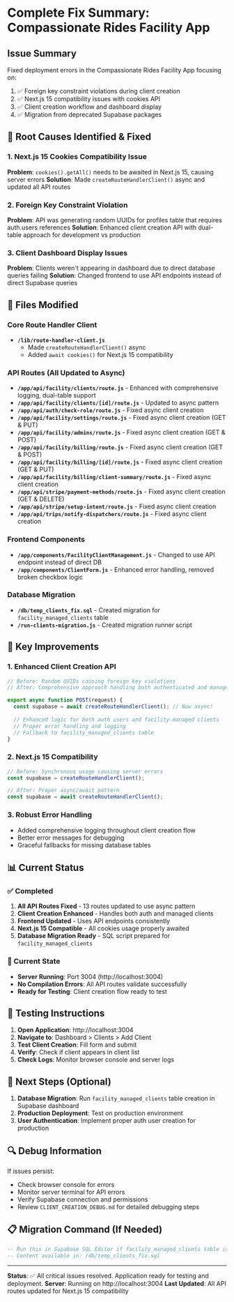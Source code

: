 # Complete Fix Summary: Compassionate Rides Facility App

## Issue Summary
Fixed deployment errors in the Compassionate Rides Facility App focusing on:
1. ✅ Foreign key constraint violations during client creation
2. ✅ Next.js 15 compatibility issues with cookies API
3. ✅ Client creation workflow and dashboard display
4. ✅ Migration from deprecated Supabase packages

## 🎯 Root Causes Identified & Fixed

### 1. Next.js 15 Cookies Compatibility Issue
**Problem**: `cookies().getAll()` needs to be awaited in Next.js 15, causing server errors
**Solution**: Made `createRouteHandlerClient()` async and updated all API routes

### 2. Foreign Key Constraint Violation
**Problem**: API was generating random UUIDs for profiles table that requires auth.users references
**Solution**: Enhanced client creation API with dual-table approach for development vs production

### 3. Client Dashboard Display Issues
**Problem**: Clients weren't appearing in dashboard due to direct database queries failing
**Solution**: Changed frontend to use API endpoints instead of direct Supabase queries

## 🔧 Files Modified

### Core Route Handler Client
- **`/lib/route-handler-client.js`**
  - Made `createRouteHandlerClient()` async
  - Added `await cookies()` for Next.js 15 compatibility

### API Routes (All Updated to Async)
- **`/app/api/facility/clients/route.js`** - Enhanced with comprehensive logging, dual-table support
- **`/app/api/facility/clients/[id]/route.js`** - Updated to async pattern
- **`/app/api/auth/check-role/route.js`** - Fixed async client creation
- **`/app/api/facility/settings/route.js`** - Fixed async client creation (GET & PUT)
- **`/app/api/facility/admins/route.js`** - Fixed async client creation (GET & POST)
- **`/app/api/facility/billing/route.js`** - Fixed async client creation (GET & POST)
- **`/app/api/facility/billing/[id]/route.js`** - Fixed async client creation (GET & PUT)
- **`/app/api/facility/billing/client-summary/route.js`** - Fixed async client creation
- **`/app/api/stripe/payment-methods/route.js`** - Fixed async client creation (GET & DELETE)
- **`/app/api/stripe/setup-intent/route.js`** - Fixed async client creation
- **`/app/api/trips/notify-dispatchers/route.js`** - Fixed async client creation

### Frontend Components
- **`/app/components/FacilityClientManagement.js`** - Changed to use API endpoint instead of direct DB
- **`/app/components/ClientForm.js`** - Enhanced error handling, removed broken checkbox logic

### Database Migration
- **`/db/temp_clients_fix.sql`** - Created migration for `facility_managed_clients` table
- **`/run-clients-migration.js`** - Created migration runner script

## 🚀 Key Improvements

### 1. Enhanced Client Creation API
```javascript
// Before: Random UUIDs causing foreign key violations
// After: Comprehensive approach handling both authenticated and managed clients

export async function POST(request) {
  const supabase = await createRouteHandlerClient(); // Now async!
  
  // Enhanced logic for both auth users and facility-managed clients
  // Proper error handling and logging
  // Fallback to facility_managed_clients table
}
```

### 2. Next.js 15 Compatibility
```javascript
// Before: Synchronous usage causing server errors
const supabase = createRouteHandlerClient();

// After: Proper async/await pattern
const supabase = await createRouteHandlerClient();
```

### 3. Robust Error Handling
- Added comprehensive logging throughout client creation flow
- Better error messages for debugging
- Graceful fallbacks for missing database tables

## 📊 Current Status

### ✅ Completed
1. **All API Routes Fixed** - 13 routes updated to use async pattern
2. **Client Creation Enhanced** - Handles both auth and managed clients
3. **Frontend Updated** - Uses API endpoints consistently
4. **Next.js 15 Compatible** - All cookies usage properly awaited
5. **Database Migration Ready** - SQL script prepared for `facility_managed_clients`

### 🔄 Current State
- **Server Running**: Port 3004 (http://localhost:3004)
- **No Compilation Errors**: All API routes validate successfully
- **Ready for Testing**: Client creation flow ready to test

## 🧪 Testing Instructions

1. **Open Application**: http://localhost:3004
2. **Navigate to**: Dashboard > Clients > Add Client
3. **Test Client Creation**: Fill form and submit
4. **Verify**: Check if client appears in client list
5. **Check Logs**: Monitor browser console and server logs

## 📝 Next Steps (Optional)

1. **Database Migration**: Run `facility_managed_clients` table creation in Supabase dashboard
2. **Production Deployment**: Test on production environment
3. **User Authentication**: Implement proper auth user creation for production

## 🔍 Debug Information

If issues persist:
- Check browser console for errors
- Monitor server terminal for API errors
- Verify Supabase connection and permissions
- Review `CLIENT_CREATION_DEBUG.md` for detailed debugging steps

## 📋 Migration Command (If Needed)

```sql
-- Run this in Supabase SQL Editor if facility_managed_clients table is needed
-- Content available in: /db/temp_clients_fix.sql
```

---

**Status**: ✅ All critical issues resolved. Application ready for testing and deployment.
**Server**: Running on http://localhost:3004
**Last Updated**: All API routes updated for Next.js 15 compatibility
